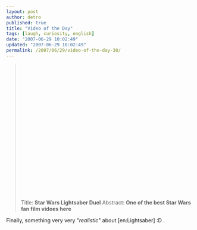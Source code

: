 ```yaml
---
layout: post
author: detro
published: true
title: "Video of the Day"
tags: [laugh, curiosity, english]
date: "2007-06-29 10:02:49"
updated: "2007-06-29 10:02:49"
permalink: /2007/06/29/video-of-the-day-30/
---
```


<blockquote><object width="425" height="350"><param name="movie" value="http://www.youtube.com/v/0dykGRGzzVA"></param><param name="wmode" value="transparent"></param><embed src="http://www.youtube.com/v/0dykGRGzzVA" type="application/x-shockwave-flash" wmode="transparent" width="425" height="350"></embed></object>

Title: <strong>Star Wars Lightsaber Duel</strong>
Abstract: <strong>One of the best Star Wars fan film vidoes here</strong></blockquote>

Finally, something very very "<em>realistic</em>" about [en:Lightsaber] :D .

